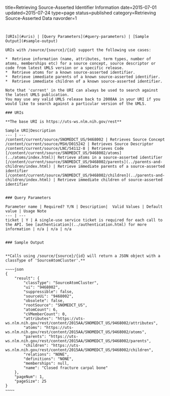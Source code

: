 title=Retrieving Source-Asserted Identifier Information
date=2015-07-01
updated=2015-07-24
type=page
status=published
category=Retrieving Source-Asserted Data
navorder=1
~~~~~~


[URIs](#uris) | [Query Parameters](#query-parameters) | [Sample Output](#sample-output)

URIs with /source/{source}/{id} support the following use cases:

*  Retrieve information (name, attributes, term types, number of atoms, memberships etc) for a source concept, source descriptor or code from latest UMLS version or a specific release.
*  Retrieve atoms for a known source-asserted identifier.
*  Retrieve immediate parents of a known source-asserted identifier.
*  Retrieve immediate children of a known source-asserted identifier.

Note that 'current' in the URI can always be used to search against the latest UMLS publication.
You may use any valid UMLS release back to 2008AA in your URI if you would like to search against a particular version of the UMLS.

### URIs

**The base URI is https://uts-ws.nlm.nih.gov/rest**

Sample URI|Description
--- | ---
/content/current/source/SNOMEDCT_US/9468002 | Retrieves Source Concept
/content/current/source/MSH/D015242 | Retrieves Source Descriptor
/content/current/source/LNC/54112-8 | Retrieves Code
[/content/current/source/SNOMEDCT_US/9468002/atoms](../atoms/index.html)| Retrieve atoms in a source-asserted identifier
[/content/current/source/SNOMEDCT_US/9468002/parents](../parents-and-children/index.html) | Retrieve immediate parents of a source-asserted identifier
[/content/current/source/SNOMEDCT_US/9468002/children](../parents-and-children/index.html) | Retrieve immediate children of source-asserted identifier


### Query Parameters

Parameter name | Required? Y/N | Description|  Valid Values | Default value | Usage Note
--- | ---
ticket | Y | A single-use service ticket is required for each call to the API. See [authentication](../authentication.html) for more information | n/a | n/a | n/a


### Sample Output


**Calls using /source/{source}/{id} will return a JSON object with a classType of 'SourceAtomCluster'.**

~~~~json
{
    "result": {
        "classType": "SourceAtomCluster",
        "ui": "9468002",
        "suppressible": false,
        "sourceUi": "9468002",
        "obsolete": false,
        "rootSource": "SNOMEDCT_US",
        "atomCount": 6,
        "cVMemberCount": 0,
        "attributes": "https://uts-ws.nlm.nih.gov/rest/content/2015AA/SNOMEDCT_US/9468002/attributes",
        "atoms": "https://uts-ws.nlm.nih.gov/rest/content/2015AA/SNOMEDCT_US/9468002/atoms",
        "parents": "https://uts-ws.nlm.nih.gov/rest/content/2015AA/SNOMEDCT_US/9468002/parents",
        "children": "https://uts-ws.nlm.nih.gov/rest/content/2015AA/SNOMEDCT_US/9468002/children",
        "relations": "NONE",
        "definitions": "NONE",
        "memberships": null,
        "name": "Closed fracture carpal bone"
    },
    "pageNum": 1,
    "pageSize": 25
}
~~~~
